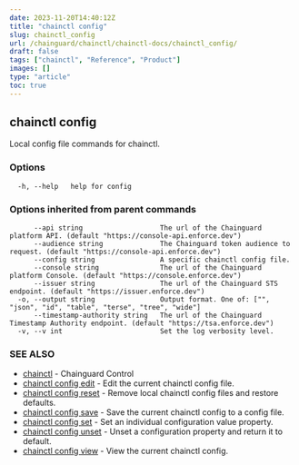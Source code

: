 ```yaml
---
date: 2023-11-20T14:40:12Z
title: "chainctl config"
slug: chainctl_config
url: /chainguard/chainctl/chainctl-docs/chainctl_config/
draft: false
tags: ["chainctl", "Reference", "Product"]
images: []
type: "article"
toc: true
---
```

## chainctl config

Local config file commands for chainctl.

### Options

```
  -h, --help   help for config
```

### Options inherited from parent commands

```
      --api string                   The url of the Chainguard platform API. (default "https://console-api.enforce.dev")
      --audience string              The Chainguard token audience to request. (default "https://console-api.enforce.dev")
      --config string                A specific chainctl config file.
      --console string               The url of the Chainguard platform Console. (default "https://console.enforce.dev")
      --issuer string                The url of the Chainguard STS endpoint. (default "https://issuer.enforce.dev")
  -o, --output string                Output format. One of: ["", "json", "id", "table", "terse", "tree", "wide"]
      --timestamp-authority string   The url of the Chainguard Timestamp Authority endpoint. (default "https://tsa.enforce.dev")
  -v, --v int                        Set the log verbosity level.
```

### SEE ALSO

* [chainctl](/chainguard/chainctl/chainctl-docs/chainctl/)	 - Chainguard Control
* [chainctl config edit](/chainguard/chainctl/chainctl-docs/chainctl_config_edit/)	 - Edit the current chainctl config file.
* [chainctl config reset](/chainguard/chainctl/chainctl-docs/chainctl_config_reset/)	 - Remove local chainctl config files and restore defaults.
* [chainctl config save](/chainguard/chainctl/chainctl-docs/chainctl_config_save/)	 - Save the current chainctl config to a config file.
* [chainctl config set](/chainguard/chainctl/chainctl-docs/chainctl_config_set/)	 - Set an individual configuration value property.
* [chainctl config unset](/chainguard/chainctl/chainctl-docs/chainctl_config_unset/)	 - Unset a configuration property and return it to default.
* [chainctl config view](/chainguard/chainctl/chainctl-docs/chainctl_config_view/)	 - View the current chainctl config.

